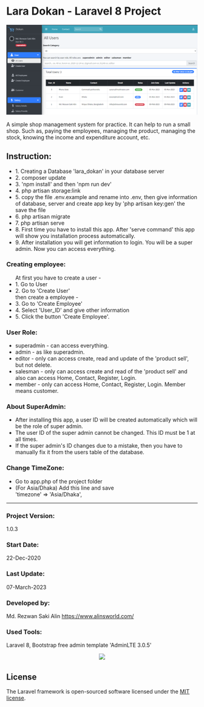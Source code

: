 # Lara Dokan - Laravel 8 Project

![Alt text](screenshot.jpg "Lara Dokan - Laravel 8 Project")

A simple shop management system for practice. It can help to run a small shop. Such as, paying the employees, managing the product, managing the stock, knowing the income and expenditure account, etc.

## Instruction:

<ul>
    <li>1. Creating a Database 'lara_dokan' in your database server</li>
    <li>2. composer update</li>
    <li>3. 'npm install' and then 'npm run dev'</li>
    <li>4. php artisan storage:link</li>
    <li>5. copy the file .env.example and rename into .env, then give information of database, server and create app key by 'php artisan key:gen' the save the file</li>
    <li>6. php artisan migrate</li>
    <li>7. php artisan serve</li> 
    <li>8. First time you have to install this app. After 'serve command' this app will show you installation process automatically.</li> 
    <li>9. After installation you will get information to login. You will be a super admin. Now you can access everything.</li> 
</ul>

### Creating employee:

<ul>
At first you have to create a user -
    <li>1. Go to User</li>
    <li>2. Go to 'Create User'</li>
then create a employee -
    <li>3. Go to 'Create Employee'</li>
    <li>4. Select 'User_ID' and give other information</li>
    <li>5. Click the button 'Create Employee'.</li>
</ul>

### User Role:

<ul>
    <li>superadmin - can access everything.</li>
    <li>admin - as like superadmin.</li>
    <li>editor -  only can access create, read and update of the 'product sell', but not delete. 
</li>
    <li>salesman - only can access create and read of the 'product sell' and also can access Home, Contact, Register, Login.</li>
    <li>member - only can access Home, Contact, Register, Login. Member means customer.</li>
</ul>

### About SuperAdmin:

<ul>
<li>After installing this app, a user ID will be created automatically which will be the role of super admin.</li>
<li>The user ID of the super admin cannot be changed. This ID must be 1 at all times.</li>
<li>If the super admin's ID changes due to a mistake, then you have to manually fix it from the users table of the database.</li>
</ul>

### Change TimeZone:

<ul>
<li>Go to app.php of the project folder</li>
<li>(For Asia/Dhaka) Add this line and save</li>
'timezone' => 'Asia/Dhaka',
</ul>

<hr>

### Project Version:

1.0.3

### Start Date:

22-Dec-2020

### Last Update:

07-March-2023

### Developed by:

Md. Rezwan Saki Alin
https://www.alinsworld.com/

### Used Tools:

Laravel 8, Bootstrap free admin template 'AdminLTE 3.0.5'

<p align="center"><a href="https://laravel.com" target="_blank"><img src="https://raw.githubusercontent.com/laravel/art/master/logo-lockup/5%20SVG/2%20CMYK/1%20Full%20Color/laravel-logolockup-cmyk-red.svg" width="400"></a></p>

## License

The Laravel framework is open-sourced software licensed under the [MIT license](https://opensource.org/licenses/MIT).
